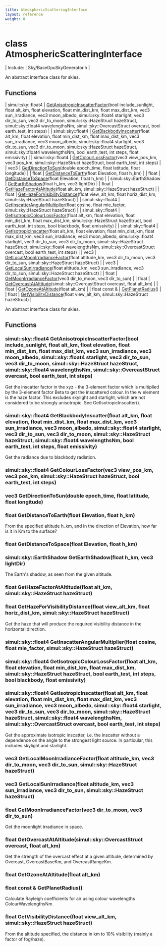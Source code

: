 ```yaml
---
title: AtmosphericScatteringInterface
layout: reference
weight: 0
---
```

class AtmosphericScatteringInterface
===

| Include: | Sky/BaseGpuSkyGenerator.h |

An abstract interface class for skies.
  


Functions
---

| simul::sky::float4 | [GetAnisotropicInscatterFactor](#GetAnisotropicInscatterFactor)(bool include_sunlight, float alt_km, float elevation, float min_dist_km, float max_dist_km, vec3 sun_irradiance, vec3 moon_albedo, simul::sky::float4 starlight, vec3 dir_to_sun, vec3 dir_to_moon, simul::sky::HazeStruct hazeStruct, simul::sky::float4 wavelengthsNm, simul::sky::OvercastStruct overcast, bool earth_test, int steps) |
| simul::sky::float4 | [GetBlackbodyInscatter](#GetBlackbodyInscatter)(float alt_km, float elevation, float min_dist_km, float max_dist_km, vec3 sun_irradiance, vec3 moon_albedo, simul::sky::float4 starlight, vec3 dir_to_sun, vec3 dir_to_moon, simul::sky::HazeStruct hazeStruct, simul::sky::float4 wavelengthsNm, bool earth_test, int steps, float emissivity) |
| simul::sky::float4 | [GetColourLossFactor](#GetColourLossFactor)(vec3 view_pos_km, vec3 pos_km, simul::sky::HazeStruct hazeStruct, bool earth_test, int steps) |
| vec3 | [GetDirectionToSun](#GetDirectionToSun)(double epoch_time, float latitude, float longitude) |
| float | [GetDistanceToEarth](#GetDistanceToEarth)(float Elevation, float h_km) |
| float | [GetDistanceToSpace](#GetDistanceToSpace)(float Elevation, float h_km) |
| simul::sky::EarthShadow | [GetEarthShadow](#GetEarthShadow)(float h_km, vec3 lightDir) |
| float | [GetHazeFactorAtAltitude](#GetHazeFactorAtAltitude)(float alt_km, simul::sky::HazeStruct hazeStruct) |
| float | [GetHazeForVisibilityDistance](#GetHazeForVisibilityDistance)(float view_alt_km, float horiz_dist_km, simul::sky::HazeStruct hazeStruct) |
| simul::sky::float4 | [GetInscatterAngularMultiplier](#GetInscatterAngularMultiplier)(float cosine, float mie_factor, simul::sky::HazeStruct hazeStruct) |
| simul::sky::float4 | [GetIsotropicColourLossFactor](#GetIsotropicColourLossFactor)(float alt_km, float elevation, float min_dist_km, float max_dist_km, simul::sky::HazeStruct hazeStruct, bool earth_test, int steps, bool blackbody, float emissivity) |
| simul::sky::float4 | [GetIsotropicInscatter](#GetIsotropicInscatter)(float alt_km, float elevation, float min_dist_km, float max_dist_km, vec3 sun_irradiance, vec3 moon_albedo, simul::sky::float4 starlight, vec3 dir_to_sun, vec3 dir_to_moon, simul::sky::HazeStruct hazeStruct, simul::sky::float4 wavelengthsNm, simul::sky::OvercastStruct overcast, bool earth_test, int steps) |
| vec3 | [GetLocalMoonIrradianceFactor](#GetLocalMoonIrradianceFactor)(float altitude_km, vec3 dir_to_moon, vec3 dir_to_sun, simul::sky::HazeStruct hazeStruct) |
| vec3 | [GetLocalSunIrradiance](#GetLocalSunIrradiance)(float altitude_km, vec3 sun_irradiance, vec3 dir_to_sun, simul::sky::HazeStruct hazeStruct) |
| float | [GetMoonIrradianceFactor](#GetMoonIrradianceFactor)(vec3 dir_to_moon, vec3 dir_to_sun) |
| float | [GetOvercastAtAltitude](#GetOvercastAtAltitude)(simul::sky::OvercastStruct overcast, float alt_km) |
| float | [GetOzoneAtAltitude](#GetOzoneAtAltitude)(float alt_km) |
| float  const & | [GetPlanetRadius](#GetPlanetRadius)() |
| float | [GetVisibilityDistance](#GetVisibilityDistance)(float view_alt_km, simul::sky::HazeStruct hazeStruct) |

An abstract interface class for skies.
  


Functions
---

### <a name="GetAnisotropicInscatterFactor"/>simul::sky::float4 GetAnisotropicInscatterFactor(bool include_sunlight, float alt_km, float elevation, float min_dist_km, float max_dist_km, vec3 sun_irradiance, vec3 moon_albedo, simul::sky::float4 starlight, vec3 dir_to_sun, vec3 dir_to_moon, simul::sky::HazeStruct hazeStruct, simul::sky::float4 wavelengthsNm, simul::sky::OvercastStruct overcast, bool earth_test, int steps)
Get the inscatter factor in the xyz - the 3-element factor which is multiplied by the 3-element factor Beta to get the inscattered colour.
In the w element is the haze factor.
This excludes skylight and starlight, which are not considered to be strongly anisotropic. See GetIsotropicInscatter().

### <a name="GetBlackbodyInscatter"/>simul::sky::float4 GetBlackbodyInscatter(float alt_km, float elevation, float min_dist_km, float max_dist_km, vec3 sun_irradiance, vec3 moon_albedo, simul::sky::float4 starlight, vec3 dir_to_sun, vec3 dir_to_moon, simul::sky::HazeStruct hazeStruct, simul::sky::float4 wavelengthsNm, bool earth_test, int steps, float emissivity)
Get the radiance due to blackbody radiation.

### <a name="GetColourLossFactor"/>simul::sky::float4 GetColourLossFactor(vec3 view_pos_km, vec3 pos_km, simul::sky::HazeStruct hazeStruct, bool earth_test, int steps)

### <a name="GetDirectionToSun"/>vec3 GetDirectionToSun(double epoch_time, float latitude, float longitude)

### <a name="GetDistanceToEarth"/>float GetDistanceToEarth(float Elevation, float h_km)
From the specified altitude h_km, and in the direction of Elevation, how far is it in Km to the surface?

### <a name="GetDistanceToSpace"/>float GetDistanceToSpace(float Elevation, float h_km)

### <a name="GetEarthShadow"/>simul::sky::EarthShadow GetEarthShadow(float h_km, vec3 lightDir)
The Earth's shadow, as seen from the given altitude.

### <a name="GetHazeFactorAtAltitude"/>float GetHazeFactorAtAltitude(float alt_km, simul::sky::HazeStruct hazeStruct)

### <a name="GetHazeForVisibilityDistance"/>float GetHazeForVisibilityDistance(float view_alt_km, float horiz_dist_km, simul::sky::HazeStruct hazeStruct)
Get the haze that will produce the required visibility distance in the horizontal direction.

### <a name="GetInscatterAngularMultiplier"/>simul::sky::float4 GetInscatterAngularMultiplier(float cosine, float mie_factor, simul::sky::HazeStruct hazeStruct)

### <a name="GetIsotropicColourLossFactor"/>simul::sky::float4 GetIsotropicColourLossFactor(float alt_km, float elevation, float min_dist_km, float max_dist_km, simul::sky::HazeStruct hazeStruct, bool earth_test, int steps, bool blackbody, float emissivity)

### <a name="GetIsotropicInscatter"/>simul::sky::float4 GetIsotropicInscatter(float alt_km, float elevation, float min_dist_km, float max_dist_km, vec3 sun_irradiance, vec3 moon_albedo, simul::sky::float4 starlight, vec3 dir_to_sun, vec3 dir_to_moon, simul::sky::HazeStruct hazeStruct, simul::sky::float4 wavelengthsNm, simul::sky::OvercastStruct overcast, bool earth_test, int steps)
Get the approximate isotropic inscatter, i.e. the inscatter without a dependence on the angle to the strongest light source. In particular,
this includes skylight and starlight.

### <a name="GetLocalMoonIrradianceFactor"/>vec3 GetLocalMoonIrradianceFactor(float altitude_km, vec3 dir_to_moon, vec3 dir_to_sun, simul::sky::HazeStruct hazeStruct)

### <a name="GetLocalSunIrradiance"/>vec3 GetLocalSunIrradiance(float altitude_km, vec3 sun_irradiance, vec3 dir_to_sun, simul::sky::HazeStruct hazeStruct)

### <a name="GetMoonIrradianceFactor"/>float GetMoonIrradianceFactor(vec3 dir_to_moon, vec3 dir_to_sun)
Get the moonlight irradiance in space.

### <a name="GetOvercastAtAltitude"/>float GetOvercastAtAltitude(simul::sky::OvercastStruct overcast, float alt_km)
Get the strength of the overcast effect at a given altitude, determined by Overcast, OvercastBaseKm, and OvercastRangeKm.

### <a name="GetOzoneAtAltitude"/>float GetOzoneAtAltitude(float alt_km)

### <a name="GetPlanetRadius"/>float  const & GetPlanetRadius()
Calculate Rayleigh coefficients for air using colour wavelengths ColourWavelengthsNm.

### <a name="GetVisibilityDistance"/>float GetVisibilityDistance(float view_alt_km, simul::sky::HazeStruct hazeStruct)
From the altitude specified, the distance in km to 10% visibility (mainly a factor of fog/haze).
